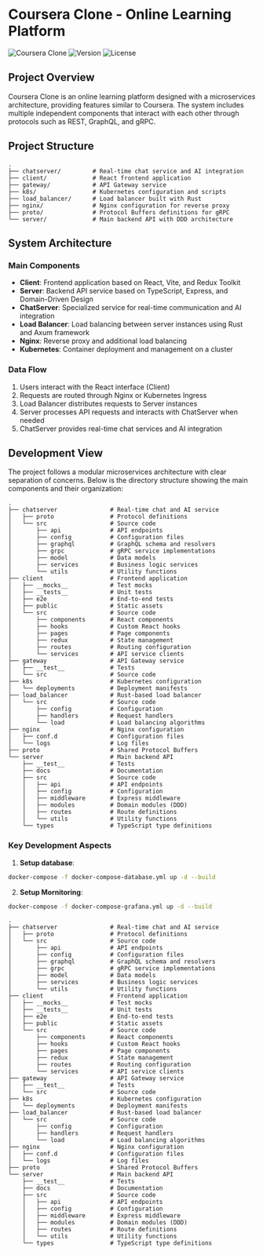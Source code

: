 # Coursera Clone - Online Learning Platform

![Coursera Clone](https://img.shields.io/badge/Coursera%20Clone-Online%20Learning-blue)
![Version](https://img.shields.io/badge/version-1.0.0-green)
![License](https://img.shields.io/badge/license-MIT-blue)

## Project Overview

Coursera Clone is an online learning platform designed with a microservices architecture, providing features similar to Coursera. The system includes multiple independent components that interact with each other through protocols such as REST, GraphQL, and gRPC.

## Project Structure

```
.
├── chatserver/         # Real-time chat service and AI integration
├── client/             # React frontend application
├── gateway/            # API Gateway service
├── k8s/                # Kubernetes configuration and scripts
├── load_balancer/      # Load balancer built with Rust
├── nginx/              # Nginx configuration for reverse proxy
├── proto/              # Protocol Buffers definitions for gRPC
└── server/             # Main backend API with DDD architecture
```

## System Architecture

### Main Components

- **Client**: Frontend application based on React, Vite, and Redux Toolkit
- **Server**: Backend API service based on TypeScript, Express, and Domain-Driven Design
- **ChatServer**: Specialized service for real-time communication and AI integration
- **Load Balancer**: Load balancing between server instances using Rust and Axum framework
- **Nginx**: Reverse proxy and additional load balancing
- **Kubernetes**: Container deployment and management on a cluster

### Data Flow

1. Users interact with the React interface (Client)
2. Requests are routed through Nginx or Kubernetes Ingress
3. Load Balancer distributes requests to Server instances
4. Server processes API requests and interacts with ChatServer when needed
5. ChatServer provides real-time chat services and AI integration

## Development View

The project follows a modular microservices architecture with clear separation of concerns. Below is the directory structure showing the main components and their organization:

```
.
├── chatserver               # Real-time chat and AI service
│   ├── proto                # Protocol definitions
│   └── src                  # Source code
│       ├── api              # API endpoints
│       ├── config           # Configuration files
│       ├── graphql          # GraphQL schema and resolvers
│       ├── grpc             # gRPC service implementations
│       ├── model            # Data models
│       ├── services         # Business logic services
│       └── utils            # Utility functions
├── client                   # Frontend application
│   ├── __mocks__            # Test mocks
│   ├── __tests__            # Unit tests
│   ├── e2e                  # End-to-end tests
│   ├── public               # Static assets
│   └── src                  # Source code
│       ├── components       # React components
│       ├── hooks            # Custom React hooks
│       ├── pages            # Page components
│       ├── redux            # State management
│       ├── routes           # Routing configuration
│       └── services         # API service clients
├── gateway                  # API Gateway service
│   ├── __test__             # Tests
│   └── src                  # Source code
├── k8s                      # Kubernetes configuration
│   └── deployments          # Deployment manifests
├── load_balancer            # Rust-based load balancer
│   └── src                  # Source code
│       ├── config           # Configuration
│       ├── handlers         # Request handlers
│       └── load             # Load balancing algorithms
├── nginx                    # Nginx configuration
│   ├── conf.d               # Configuration files
│   └── logs                 # Log files
├── proto                    # Shared Protocol Buffers
└── server                   # Main backend API
    ├── __test__             # Tests
    ├── docs                 # Documentation
    ├── src                  # Source code
    │   ├── api              # API endpoints
    │   ├── config           # Configuration
    │   ├── middleware       # Express middleware
    │   ├── modules          # Domain modules (DDD)
    │   ├── routes           # Route definitions
    │   └── utils            # Utility functions
    └── types                # TypeScript type definitions
```

### Key Development Aspects

1. **Setup database**:
```bash
docker-compose -f docker-compose-database.yml up -d --build
``` 

2. **Setup Mornitoring**:
```bash
docker-compose -f docker-compose-grafana.yml up -d --build
``` 

```
.
├── chatserver               # Real-time chat and AI service
│   ├── proto                # Protocol definitions
│   └── src                  # Source code
│       ├── api              # API endpoints
│       ├── config           # Configuration files
│       ├── graphql          # GraphQL schema and resolvers
│       ├── grpc             # gRPC service implementations
│       ├── model            # Data models
│       ├── services         # Business logic services
│       └── utils            # Utility functions
├── client                   # Frontend application
│   ├── __mocks__            # Test mocks
│   ├── __tests__            # Unit tests
│   ├── e2e                  # End-to-end tests
│   ├── public               # Static assets
│   └── src                  # Source code
│       ├── components       # React components
│       ├── hooks            # Custom React hooks
│       ├── pages            # Page components
│       ├── redux            # State management
│       ├── routes           # Routing configuration
│       └── services         # API service clients
├── gateway                  # API Gateway service
│   ├── __test__             # Tests
│   └── src                  # Source code
├── k8s                      # Kubernetes configuration
│   └── deployments          # Deployment manifests
├── load_balancer            # Rust-based load balancer
│   └── src                  # Source code
│       ├── config           # Configuration
│       ├── handlers         # Request handlers
│       └── load             # Load balancing algorithms
├── nginx                    # Nginx configuration
│   ├── conf.d               # Configuration files
│   └── logs                 # Log files
├── proto                    # Shared Protocol Buffers
└── server                   # Main backend API
    ├── __test__             # Tests
    ├── docs                 # Documentation
    ├── src                  # Source code
    │   ├── api              # API endpoints
    │   ├── config           # Configuration
    │   ├── middleware       # Express middleware
    │   ├── modules          # Domain modules (DDD)
    │   ├── routes           # Route definitions
    │   └── utils            # Utility functions
    └── types                # TypeScript type definitions
```